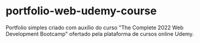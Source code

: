 # portfolio-web-udemy-course
Portfolio simples criado com auxílio do curso "The Complete 2022 Web Development Bootcamp" ofertado pela plataforma de cursos online Udemy.
